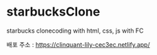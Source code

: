 # starbucksClone
starbucks clonecoding with html, css, js with FC

배포 주소 : https://clinquant-lily-cec3ec.netlify.app/
